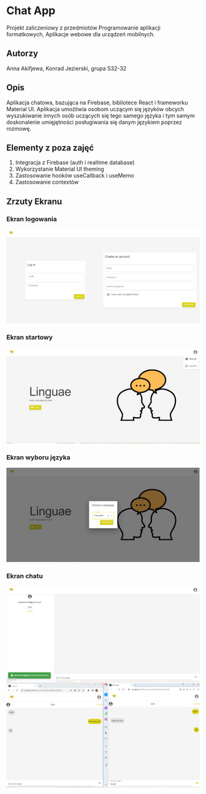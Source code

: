 # Chat App
Projekt zaliczeniowy z przedmiotów Programowanie aplikacji formatkowych, Aplikacje webowe dla urządzeń mobilnych.
## Autorzy
Anna Akifjewa, Konrad Jezierski, grupa S32-32
## Opis
Aplikacja chatowa, bazująca na Firebase, bibliotece React i frameworku Material UI. Aplikacja umożliwia osobom uczącym się języków obcych wyszukiwanie innych osób uczących się tego samego języka i tym samym doskonalenie umięjętności posługiwania się danym językiem poprzez rozmowę.
## Elementy z poza zajęć
1. Integracja z Firebase (auth i realtime database)
2. Wykorzystanie Material UI theming
3. Zastosowanie hooków useCallback i useMemo
4. Zastosowanie contextów
## Zrzuty Ekranu
### Ekran logowania
![alt login](https://github.com/KJ99/projekt-webowe/blob/master/screens/login.PNG?raw=true)
### Ekran startowy
![alt login](https://github.com/KJ99/projekt-webowe/blob/master/screens/homepage.PNG?raw=true)
### Ekran wyboru języka
![alt login](https://github.com/KJ99/projekt-webowe/blob/master/screens/chat_start.PNG?raw=true)
### Ekran chatu
![alt login](https://github.com/KJ99/projekt-webowe/blob/master/screens/chat_1.PNG?raw=true)
![alt login](https://github.com/KJ99/projekt-webowe/blob/master/screens/chat_2.PNG?raw=true)
